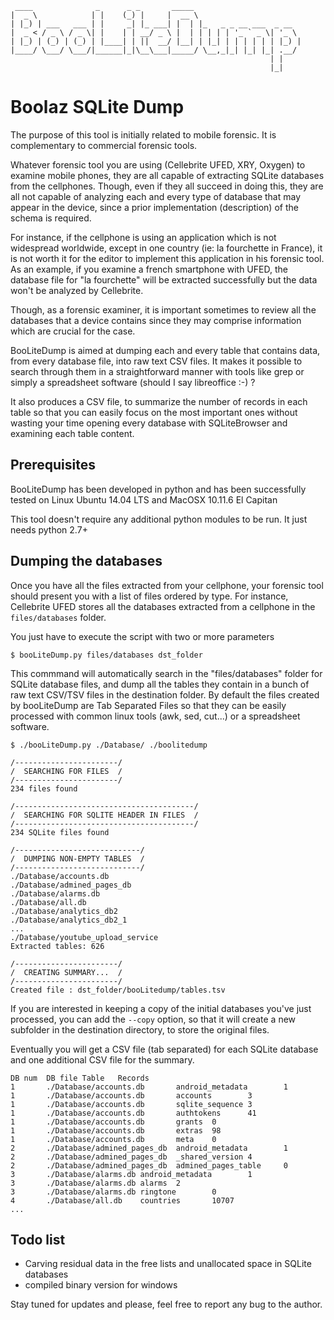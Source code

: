      ____              _      _ _       _____                        
    |  _ \            | |    (_) |     |  __ \                       
    | |_) | ___   ___ | |     _| |_ ___| |  | |_   _ _ __ ___  _ __  
    |  _ < / _ \ / _ \| |    | | __/ _ \ |  | | | | | '_ ` _ \| '_ \
    | |_) | (_) | (_) | |____| | ||  __/ |__| | |_| | | | | | | |_) |
    |____/ \___/ \___/|______|_|\__\___|_____/ \__,_|_| |_| |_| .__/
                                                              | |    
                                                              |_|    


Boolaz SQLite Dump
==================

The purpose of this tool is initially related to mobile forensic. It is complementary to commercial forensic tools.

Whatever forensic tool you are using (Cellebrite UFED, XRY, Oxygen) to examine mobile phones, they are all capable of extracting SQLite databases from the cellphones. Though, even if they all succeed in doing this, they are all not capable of analyzing each and every type of database that may appear in the device, since a prior implementation (description) of the schema is required.

For instance, if the cellphone is using an application which is not widespread worldwide, except in one country (ie: la fourchette in France), it is not worth it for the editor to implement this application in his forensic tool. As an example, if you examine a french smartphone with UFED, the database file for "la fourchette" will be extracted successfully but the data won't be analyzed by Cellebrite.

Though, as a forensic examiner, it is important sometimes to review all the databases that a device contains since they may comprise information which are crucial for the case.

BooLiteDump is aimed at dumping each and every table that contains data, from every database file, into raw text CSV files. It makes it possible to search through them in a straightforward manner with tools like grep or simply a spreadsheet software (should I say libreoffice :-) ?

It also produces a CSV file, to summarize the number of records in each table so that you can easily focus on the most important ones without wasting your time opening every database with SQLiteBrowser and examining each table content.

Prerequisites
------------

BooLiteDump has been developed in python and has been successfully tested on Linux Ubuntu 14.04 LTS and MacOSX 10.11.6 El Capitan

This tool doesn't require any additional python modules to be run. It just needs python 2.7+

Dumping the databases
---------------------

Once you have all the files extracted from your cellphone, your forensic tool should present you with a list of files ordered by type. For instance, Cellebrite UFED stores all the databases extracted from a cellphone in the ``files/databases`` folder.

You just have to execute the script with two or more parameters

    $ booLiteDump.py files/databases dst_folder

This commmand will automatically search in the "files/databases" folder for SQLite database files, and dump all the tables they contain in a bunch of raw text CSV/TSV files in the destination folder. By default the files created by booLiteDump are Tab Separated Files so that they can be easily processed with common linux tools (awk, sed, cut...) or a spreadsheet software.

    $ ./booLiteDump.py ./Database/ ./boolitedump

    /-----------------------/
    /  SEARCHING FOR FILES  /
    /-----------------------/
    234 files found

    /----------------------------------------/
    /  SEARCHING FOR SQLITE HEADER IN FILES  /
    /----------------------------------------/
    234 SQLite files found

    /----------------------------/
    /  DUMPING NON-EMPTY TABLES  /
    /----------------------------/
    ./Database/accounts.db
    ./Database/admined_pages_db
    ./Database/alarms.db
    ./Database/all.db
    ./Database/analytics_db2
    ./Database/analytics_db2_1
    ...
    ./Database/youtube_upload_service
    Extracted tables: 626

    /-----------------------/
    /  CREATING SUMMARY...  /
    /-----------------------/
    Created file : dst_folder/booLitedump/tables.tsv

If you are interested in keeping a copy of the initial databases you've just processed, you can add the ``--copy`` option, so that it will create a new subfolder in the destination directory, to store the original files.

Eventually you will get a CSV file (tab separated) for each SQLite database and one additional CSV file for the summary.

    DB num  DB file Table   Records
    1       ./Database/accounts.db       android_metadata        1
    1       ./Database/accounts.db       accounts        3
    1       ./Database/accounts.db       sqlite_sequence 3
    1       ./Database/accounts.db       authtokens      41
    1       ./Database/accounts.db       grants  0
    1       ./Database/accounts.db       extras  98
    1       ./Database/accounts.db       meta    0
    2       ./Database/admined_pages_db  android_metadata        1
    2       ./Database/admined_pages_db  _shared_version 4
    2       ./Database/admined_pages_db  admined_pages_table     0
    3       ./Database/alarms.db android_metadata        1
    3       ./Database/alarms.db alarms  2
    3       ./Database/alarms.db ringtone        0
    4       ./Database/all.db    countries       10707
    ...

Todo list
---------
- Carving residual data in the free lists and unallocated space in SQLite databases
- compiled binary version for windows


Stay tuned for updates and please, feel free to report any bug to the author.
